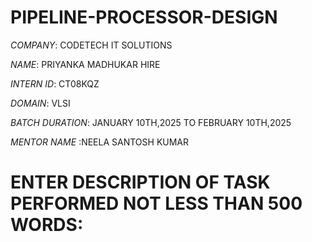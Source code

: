 # PIPELINE-PROCESSOR-DESIGN

*COMPANY*: CODETECH IT SOLUTIONS

*NAME*: PRIYANKA MADHUKAR HIRE

*INTERN ID*: CT08KQZ

*DOMAIN*: VLSI

*BATCH DURATION*: JANUARY 10TH,2025 TO FEBRUARY 10TH,2025

*MENTOR NAME* :NEELA SANTOSH KUMAR

# ENTER DESCRIPTION OF TASK PERFORMED NOT LESS THAN 500 WORDS:
